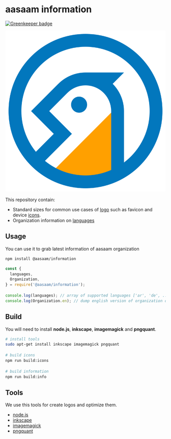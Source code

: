 # aasaam information

[![Greenkeeper badge](https://badges.greenkeeper.io/aasaam/information.svg)](https://greenkeeper.io/)

![aasaam](./logo/aasaam.svg "aasaam software development logo")

This repository contain:

* Standard sizes for common use cases of [logo](./logo) such as favicon and device [icons](./logo/icons).
* Organization information on [languages](./info/languages.json)

## Usage

You can use it to grab latest information of aasaam organization

```bash
npm install @aasaam/information
```

```js
const {
  languages,
  Organization,
} = require('@aasaam/information');

console.log(languages); // array of supported languages ['ar', 'de', ...]
console.log(Organization.en); // dump english version of organization detail
```

## Build

You will need to install **node.js**, **inkscape**, **imagemagick** and **pngquant**.

```bash
# install tools
sudo apt-get install inkscape imagemagick pngquant

# build icons
npm run build:icons

# build information
npm run build:info
```

## Tools

We use this tools for create logos and optimize them.

* [node.js](https://nodejs.org/)
* [inkscape](https://inkscape.org/)
* [imagemagick](https://imagemagick.org/)
* [pngquant](https://pngquant.org/)
